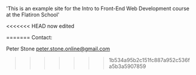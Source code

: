'This is an example site for the Intro to Front-End Web Development course at the Flatiron School'

<<<<<<< HEAD
now edited

=======
Contact:

Peter Stone
peter.stone.online@gmail.com
>>>>>>> 1b534a95b2c151fc887a952c536fa5b3a5907859
